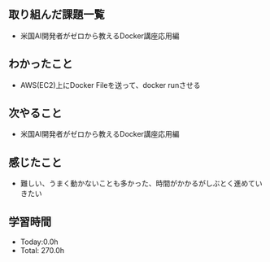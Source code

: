## 取り組んだ課題一覧
- 米国AI開発者がゼロから教えるDocker講座応用編
## わかったこと
- AWS(EC2)上にDocker Fileを送って、docker runさせる
## 次やること
- 米国AI開発者がゼロから教えるDocker講座応用編
## 感じたこと
- 難しい、うまく動かないことも多かった、時間がかかるがしぶとく進めていきたい
## 学習時間
- Today:0.0h
- Total: 270.0h
